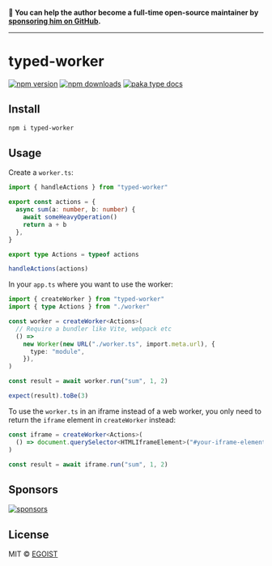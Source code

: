 **💛 You can help the author become a full-time open-source maintainer by [sponsoring him on GitHub](https://github.com/sponsors/egoist).**

---

# typed-worker

[![npm version](https://badgen.net/npm/v/typed-worker)](https://npm.im/typed-worker) [![npm downloads](https://badgen.net/npm/dm/typed-worker)](https://npm.im/typed-worker) [![paka type docs](https://badgen.net/badge/typedoc/typed-worker/pink)](https://paka.dev/npm/typed-worker)

## Install

```bash
npm i typed-worker
```

## Usage

Create a `worker.ts`:

```ts
import { handleActions } from "typed-worker"

export const actions = {
  async sum(a: number, b: number) {
    await someHeavyOperation()
    return a + b
  },
}

export type Actions = typeof actions

handleActions(actions)
```

In your `app.ts` where you want to use the worker:

```ts
import { createWorker } from "typed-worker"
import { type Actions } from "./worker"

const worker = createWorker<Actions>(
  // Require a bundler like Vite, webpack etc
  () =>
    new Worker(new URL("./worker.ts", import.meta.url), {
      type: "module",
    }),
)

const result = await worker.run("sum", 1, 2)

expect(result).toBe(3)
```

To use the `worker.ts` in an iframe instead of a web worker, you only need to return the `iframe` element in `createWorker` instead:

```ts
const iframe = createWorker<Actions>(
  () => document.querySelector<HTMLIframeElement>("#your-iframe-element")!,
)

const result = await iframe.run("sum", 1, 2)
```

## Sponsors

[![sponsors](https://sponsors-images.egoist.dev/sponsors.svg)](https://github.com/sponsors/egoist)

## License

MIT &copy; [EGOIST](https://github.com/sponsors/egoist)
